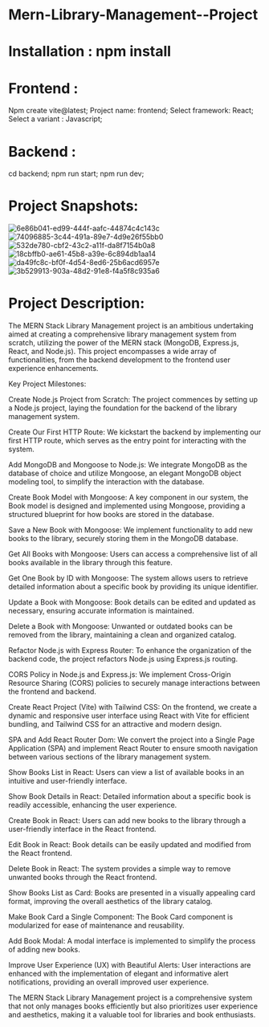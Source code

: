 # Mern-Library-Management--Project
# Installation : npm install
# Frontend :
Npm create vite@latest;
Project name: frontend;
Select framework: React;
Select a variant : Javascript;
# Backend : 
cd backend;
npm run start;
npm run dev;
# Project Snapshots:
![6e86b041-ed99-444f-aafc-44874c4c143c](https://github.com/ManasMishra09/Mern-Library-Management--Project/assets/92935580/1c069c3a-4dbf-4e4d-8389-db73802334fa)
![74096885-3c44-491a-89e7-4d9e26f55bb0](https://github.com/ManasMishra09/Mern-Library-Management--Project/assets/92935580/d4e25a80-b9b8-4734-a0e3-21aac9ec1c8a)
![532de780-cbf2-43c2-a11f-da8f7154b0a8](https://github.com/ManasMishra09/Mern-Library-Management--Project/assets/92935580/30d0a32f-d02b-42eb-815e-cc85deccbb00)
![18cbffb0-ae61-45b8-a39e-6c894db1aa14](https://github.com/ManasMishra09/Mern-Library-Management--Project/assets/92935580/5d9de35e-4afb-4453-8ba6-1049dcbbcce4)
![da49fc8c-bf0f-4d54-8ed6-25b6acd6957e](https://github.com/ManasMishra09/Mern-Library-Management--Project/assets/92935580/43bff56b-2faf-44ac-babe-90312dd6c81f)
![3b529913-903a-48d2-91e8-f4a5f8c935a6](https://github.com/ManasMishra09/Mern-Library-Management--Project/assets/92935580/b05dd4e0-b524-4743-9523-09b5b010a29e)

# Project Description:

The MERN Stack Library Management project is an ambitious undertaking aimed at creating a comprehensive library management system from scratch, utilizing the power of the MERN stack (MongoDB, Express.js, React, and Node.js). This project encompasses a wide array of functionalities, from the backend development to the frontend user experience enhancements.

Key Project Milestones:

Create Node.js Project from Scratch: The project commences by setting up a Node.js project, laying the foundation for the backend of the library management system.

Create Our First HTTP Route: We kickstart the backend by implementing our first HTTP route, which serves as the entry point for interacting with the system.

Add MongoDB and Mongoose to Node.js: We integrate MongoDB as the database of choice and utilize Mongoose, an elegant MongoDB object modeling tool, to simplify the interaction with the database.

Create Book Model with Mongoose: A key component in our system, the Book model is designed and implemented using Mongoose, providing a structured blueprint for how books are stored in the database.

Save a New Book with Mongoose: We implement functionality to add new books to the library, securely storing them in the MongoDB database.

Get All Books with Mongoose: Users can access a comprehensive list of all books available in the library through this feature.

Get One Book by ID with Mongoose: The system allows users to retrieve detailed information about a specific book by providing its unique identifier.

Update a Book with Mongoose: Book details can be edited and updated as necessary, ensuring accurate information is maintained.

Delete a Book with Mongoose: Unwanted or outdated books can be removed from the library, maintaining a clean and organized catalog.

Refactor Node.js with Express Router: To enhance the organization of the backend code, the project refactors Node.js using Express.js routing.

CORS Policy in Node.js and Express.js: We implement Cross-Origin Resource Sharing (CORS) policies to securely manage interactions between the frontend and backend.

Create React Project (Vite) with Tailwind CSS: On the frontend, we create a dynamic and responsive user interface using React with Vite for efficient bundling, and Tailwind CSS for an attractive and modern design.

SPA and Add React Router Dom: We convert the project into a Single Page Application (SPA) and implement React Router to ensure smooth navigation between various sections of the library management system.

Show Books List in React: Users can view a list of available books in an intuitive and user-friendly interface.

Show Book Details in React: Detailed information about a specific book is readily accessible, enhancing the user experience.

Create Book in React: Users can add new books to the library through a user-friendly interface in the React frontend.

Edit Book in React: Book details can be easily updated and modified from the React frontend.

Delete Book in React: The system provides a simple way to remove unwanted books through the React frontend.

Show Books List as Card: Books are presented in a visually appealing card format, improving the overall aesthetics of the library catalog.

Make Book Card a Single Component: The Book Card component is modularized for ease of maintenance and reusability.

Add Book Modal: A modal interface is implemented to simplify the process of adding new books.

Improve User Experience (UX) with Beautiful Alerts: User interactions are enhanced with the implementation of elegant and informative alert notifications, providing an overall improved user experience.

The MERN Stack Library Management project is a comprehensive system that not only manages books efficiently but also prioritizes user experience and aesthetics, making it a valuable tool for libraries and book enthusiasts.




